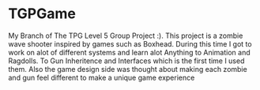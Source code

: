 # TGPGame
My Branch of The TPG Level 5 Group Project :). 
This project is a zombie wave shooter inspired by games such as Boxhead. During this time I got to work on alot of different systems and learn alot
Anything to Animation and Ragdolls. To Gun Inheritence and Interfaces which is the first time I used them.
Also the game design side was thought about making each zombie and gun feel different to make a unique game experience
